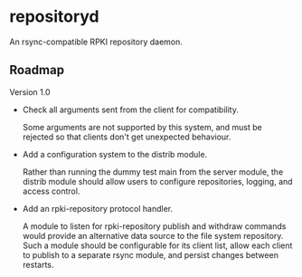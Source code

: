 repositoryd
===========

An rsync-compatible RPKI repository daemon.

Roadmap
-------

Version 1.0

+ Check all arguments sent from the client for compatibility.

  Some arguments are not supported by this system, and must be rejected so that clients don't get unexpected behaviour.

+ Add a configuration system to the distrib module.

  Rather than running the dummy test main from the server module, the distrib module should allow users to
  configure repositories, logging, and access control.

+ Add an rpki-repository protocol handler.

  A module to listen for rpki-repository publish and withdraw commands would provide an alternative data source to
  the file system repository.  Such a module should be configurable for its client list, allow each client to publish
  to a separate rsync module, and persist changes between restarts.
